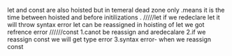 let and const are also hoisted but in temeral dead zone only .means it is the time between hoisted and before initilizations .
/////let
if we redeclare let it will throw syntax error
let can be reassigned 
in hoisting of let we got refrence error 
//////const 
1.canot be reassign and aredecalare
2.if we reassign const we will get type error
3.syntax error- when we reassign const 